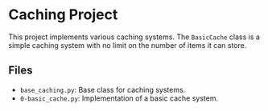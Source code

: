 # Caching Project

This project implements various caching systems. The `BasicCache` class is a simple caching system with no limit on the number of items it can store.

## Files

- `base_caching.py`: Base class for caching systems.
- `0-basic_cache.py`: Implementation of a basic cache system.

